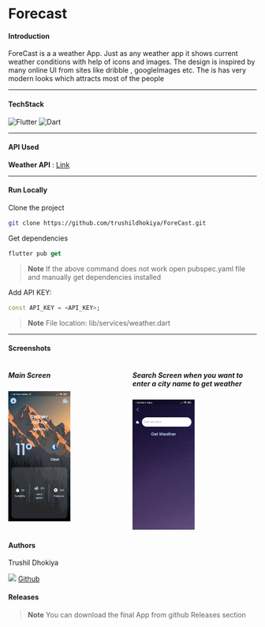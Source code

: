 # Forecast

#### Introduction

ForeCast is a a weather App. Just as any weather app it shows current weather conditions with help of icons and images. The design is inspired by many online UI from sites like dribble , googleImages etc. The is has very modern looks which attracts most of the people 

___

#### TechStack

![Flutter](https://img.shields.io/badge/Flutter-02569B.svg?style=plastic&logo=Flutter&logoColor=white)
![Dart](https://img.shields.io/badge/Dart-0175C2.svg?style=plastic&logo=Dart&logoColor=white)

___

#### API Used

**Weather API** : [Link](https://www.weatherapi.com/)

___
#### Run Locally

Clone the project
```bash
git clone https://github.com/trushildhokiya/ForeCast.git
```

Get dependencies

```dart
flutter pub get
```

> **Note**
> If the above command does not work open pubspec.yaml file and manually get dependencies installed 

Add API KEY:
```dart
const API_KEY = <API_KEY>;
```

> **Note**
> File location: lib/services/weather.dart

___
#### Screenshots
<div style="display:flex; justify-content:center;">
    <div>
        <h5><strong>Main Screen</strong></h5>
        <img src="https://github.com/trushildhokiya/ForeCast/blob/main/images/main.jpg?raw=true" width='50%' height='auto'>
    </div>
    <div>
        <h5><strong>Search Screen when you want to enter a city name to get weather</strong></h5>
        <img src="https://github.com/trushildhokiya/ForeCast/blob/main/images/search.jpg?raw=true" width='50%' height='auto'>
    </div>
</div>



#### Authors

Trushil Dhokiya

![](https://img.shields.io/badge/GitHub-181717.svg?style=plastic&logo=GitHub&logoColor=white) [Github](https://www.github.com/truhildhokiya)


#### Releases

> **Note**
>You can download the final App from github Releases section 